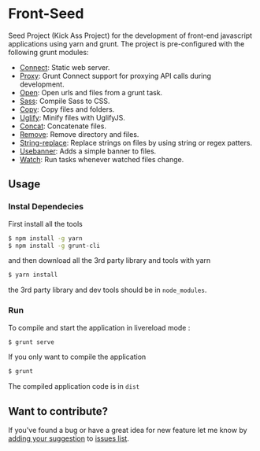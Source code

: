 # Front-Seed

Seed Project (Kick Ass Project) for the development of front-end javascript applications using yarn and grunt. The project is pre-configured with the following grunt modules:

* [Connect](https://github.com/gruntjs/grunt-contrib-connect): Static web server.
* [Proxy](https://github.com/drewzboto/grunt-connect-proxy): Grunt Connect support for proxying API calls during development.
* [Open](https://github.com/jsoverson/grunt-open): Open urls and files from a grunt task.
* [Sass](https://github.com/sindresorhus/grunt-sass): Compile Sass to CSS.
* [Copy](https://github.com/gruntjs/grunt-contrib-copy): Copy files and folders.
* [Uglify](https://github.com/gruntjs/grunt-contrib-uglify): Minify files with UglifyJS.
* [Concat](https://github.com/gruntjs/grunt-contrib-concat): Concatenate files.
* [Remove](https://github.com/nvoinov/grunt-remove):  Remove directory and files.
* [String-replace](https://github.com/eruizdechavez/grunt-string-replace): Replace strings on files by using string or regex patters.
* [Usebanner](https://github.com/mattstyles/grunt-banner): Adds a simple banner to files.
* [Watch](https://github.com/gruntjs/grunt-contrib-watch): Run tasks whenever watched files change.


## Usage

### Instal Dependecies
First install all the tools

```sh
$ npm install -g yarn
$ npm install -g grunt-cli
```

and then download all the 3rd party library and tools with yarn

```sh
$ yarn install
```
the 3rd party library and dev tools should be in `node_modules`.

### Run
To compile and start the application in livereload mode :

```sh
$ grunt serve
```
If you only want to compile the application

```sh
$ grunt
```

The compiled application code is in `dist`

## Want to contribute?

If you've found a bug or have a great idea for new feature let me know by [adding your suggestion](http://github.com/mbaez/front-seed/issues/new) to [issues list](https://github.com/mbaez/front-seed/issues).
